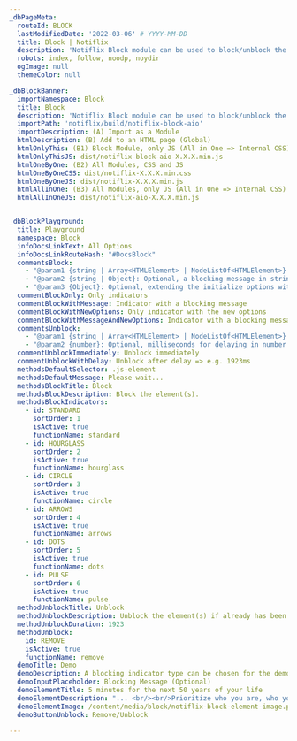 ```yaml
---
_dbPageMeta:
  routeId: BLOCK
  lastModifiedDate: '2022-03-06' # YYYY-MM-DD
  title: Block | Notiflix
  description: 'Notiflix Block module can be used to block/unblock the elements during a process (Fetch/XHR), without locking the browser or the other elements/components to prevent the user’s interactions on the blocked elements.'
  robots: index, follow, noodp, noydir
  ogImage: null
  themeColor: null

_dbBlockBanner:
  importNamespace: Block
  title: Block
  description: 'Notiflix Block module can be used to block/unblock the elements during a process (Fetch/XHR), without locking the browser or the other elements/components to prevent the user’s interactions on the blocked elements.'
  importPath: 'notiflix/build/notiflix-block-aio'
  importDescription: (A) Import as a Module
  htmlDescription: (B) Add to an HTML page (Global)
  htmlOnlyThis: (B1) Block Module, only JS (All in One => Internal CSS)
  htmlOnlyThisJS: dist/notiflix-block-aio-X.X.X.min.js
  htmlOneByOne: (B2) All Modules, CSS and JS
  htmlOneByOneCSS: dist/notiflix-X.X.X.min.css
  htmlOneByOneJS: dist/notiflix-X.X.X.min.js
  htmlAllInOne: (B3) All Modules, only JS (All in One => Internal CSS)
  htmlAllInOneJS: dist/notiflix-aio-X.X.X.min.js


_dbBlockPlayground:
  title: Playground
  namespace: Block
  infoDocsLinkText: All Options
  infoDocsLinkRouteHash: "#DocsBlock"
  commentsBlock:
    - "@param1 {string | Array<HTMLElement> | NodeListOf<HTMLElement>}:  Required, CSS selector(s) that matches the element(s) | Array of HTMLElments | NodeListOf HTMLElments to block."
    - "@param2 {string | Object}: Optional, a blocking message in string format. Or, extending the initialize options with the new options for each block element."
    - "@param3 {Object}: Optional, extending the initialize options with new the options for each block element. (If the second parameter has been already used for a blocking message.)"
  commentBlockOnly: Only indicators
  commentBlockWithMessage: Indicator with a blocking message
  commentBlockWithNewOptions: Only indicator with the new options
  commentBlockWithMessageAndNewOptions: Indicator with a blocking message, and the new options
  commentsUnblock:
    - "@param1 {string | Array<HTMLElement> | NodeListOf<HTMLElement>}: Required, CSS selector(s) that matches the element(s) | Array of HTMLElments | NodeListOf HTMLElments to unblock."
    - "@param2 {number}: Optional, milliseconds for delaying in number format."
  commentUnblockImmediately: Unblock immediately
  commentUnblockWithDelay: Unblock after delay => e.g. 1923ms
  methodsDefaultSelector: .js-element
  methodsDefaultMessage: Please wait...
  methodsBlockTitle: Block
  methodsBlockDescription: Block the element(s).
  methodsBlockIndicators:
    - id: STANDARD
      sortOrder: 1
      isActive: true
      functionName: standard
    - id: HOURGLASS
      sortOrder: 2
      isActive: true
      functionName: hourglass
    - id: CIRCLE
      sortOrder: 3
      isActive: true
      functionName: circle
    - id: ARROWS
      sortOrder: 4
      isActive: true
      functionName: arrows
    - id: DOTS
      sortOrder: 5
      isActive: true
      functionName: dots
    - id: PULSE
      sortOrder: 6
      isActive: true
      functionName: pulse
  methodUnblockTitle: Unblock
  methodUnblockDescription: Unblock the element(s) if already has been blocked.
  methodUnblockDuration: 1923
  methodUnblock:
    id: REMOVE
    isActive: true
    functionName: remove
  demoTitle: Demo
  demoDescription: A blocking indicator type can be chosen for the demonstration.
  demoInputPlaceholder: Blocking Message (Optional)
  demoElementTitle: 5 minutes for the next 50 years of your life
  demoElementDescription: "... <br/><br/>Prioritize who you are, who you want to be and don’t spend time with anything that antagonizes your character. <br/><br/>Be brave, take the hill, but first answer that question: What’s my hill? <br/><br/>So first we have to define success for ourselves. And then we have to put in the work to maintain it. Make that daily tally. Tend to our garden. Keep the things that are important to us in good shape. <br/><br/>..."
  demoElementImage: /content/media/block/notiflix-block-element-image.png
  demoButtonUnblock: Remove/Unblock

---
```

